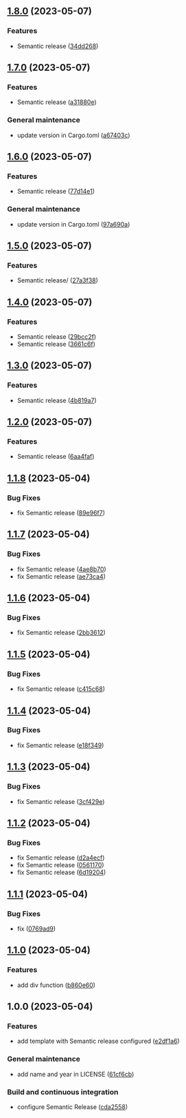 ## [1.8.0](https://github.com/FilippoVissani/cargo-semantic-release-template/compare/1.7.0...1.8.0) (2023-05-07)


### Features

* Semantic release ([34dd268](https://github.com/FilippoVissani/cargo-semantic-release-template/commit/34dd2686b35ee1dab2396e6ea10ecc3d17b2db25))

## [1.7.0](https://github.com/FilippoVissani/cargo-semantic-release-template/compare/1.6.0...1.7.0) (2023-05-07)


### Features

* Semantic release ([a31880e](https://github.com/FilippoVissani/cargo-semantic-release-template/commit/a31880ed24d39a1c331ca0ea9fbf20e42c787b77))


### General maintenance

* update version in Cargo.toml ([a67403c](https://github.com/FilippoVissani/cargo-semantic-release-template/commit/a67403c48912ad70f8acd43ad8127b230a2e78a2))

## [1.6.0](https://github.com/FilippoVissani/cargo-semantic-release-template/compare/1.5.0...1.6.0) (2023-05-07)


### Features

* Semantic release ([77d14e1](https://github.com/FilippoVissani/cargo-semantic-release-template/commit/77d14e1e73352be823390475421d136b60f406e7))


### General maintenance

* update version in Cargo.toml ([97a690a](https://github.com/FilippoVissani/cargo-semantic-release-template/commit/97a690a56a4d5877a1f4eaaa85d44936b122894a))

## [1.5.0](https://github.com/FilippoVissani/cargo-semantic-release-template/compare/1.4.0...1.5.0) (2023-05-07)


### Features

* Semantic release/ ([27a3f38](https://github.com/FilippoVissani/cargo-semantic-release-template/commit/27a3f3835dc0e93398c6787c26c16b5ae5b66bb9))

## [1.4.0](https://github.com/FilippoVissani/cargo-semantic-release-template/compare/1.3.0...1.4.0) (2023-05-07)


### Features

* Semantic release ([29bcc2f](https://github.com/FilippoVissani/cargo-semantic-release-template/commit/29bcc2f64be1d45ca098dd27313d7ef690a7a6e5))
* Semantic release ([3661c6f](https://github.com/FilippoVissani/cargo-semantic-release-template/commit/3661c6fb7c4fa1a952948dc2ca4b907cae0f5137))

## [1.3.0](https://github.com/FilippoVissani/cargo-semantic-release-template/compare/1.2.0...1.3.0) (2023-05-07)


### Features

* Semantic release ([4b819a7](https://github.com/FilippoVissani/cargo-semantic-release-template/commit/4b819a7d41a36ff141043a4397a6983dc9258216))

## [1.2.0](https://github.com/FilippoVissani/cargo-semantic-release-template/compare/1.1.8...1.2.0) (2023-05-07)


### Features

* Semantic release ([6aa4faf](https://github.com/FilippoVissani/cargo-semantic-release-template/commit/6aa4faf1e51350e13e87799cb20ee45a42ff143d))

## [1.1.8](https://github.com/FilippoVissani/cargo-semantic-release-template/compare/1.1.7...1.1.8) (2023-05-04)


### Bug Fixes

* fix Semantic release ([89e96f7](https://github.com/FilippoVissani/cargo-semantic-release-template/commit/89e96f786d5e31fb9707baa111c8fb349ef52241))

## [1.1.7](https://github.com/FilippoVissani/cargo-semantic-release-template/compare/1.1.6...1.1.7) (2023-05-04)


### Bug Fixes

* fix Semantic release ([4ae8b70](https://github.com/FilippoVissani/cargo-semantic-release-template/commit/4ae8b705dbc4e7f78fc84b291ae48225e891a9af))
* fix Semantic release ([ae73ca4](https://github.com/FilippoVissani/cargo-semantic-release-template/commit/ae73ca4ff0fd25a427dab6592545196c1a8daf86))

## [1.1.6](https://github.com/FilippoVissani/cargo-semantic-release-template/compare/1.1.5...1.1.6) (2023-05-04)


### Bug Fixes

* fix Semantic release ([2bb3612](https://github.com/FilippoVissani/cargo-semantic-release-template/commit/2bb36128de7abcb1a0404ddebc1f9e0572bfe9f3))

## [1.1.5](https://github.com/FilippoVissani/cargo-semantic-release-template/compare/1.1.4...1.1.5) (2023-05-04)


### Bug Fixes

* fix Semantic release ([c415c68](https://github.com/FilippoVissani/cargo-semantic-release-template/commit/c415c68fb71afc588d2af0b3182d12ba407c0187))

## [1.1.4](https://github.com/FilippoVissani/cargo-semantic-release-template/compare/1.1.3...1.1.4) (2023-05-04)


### Bug Fixes

* fix Semantic release ([e18f349](https://github.com/FilippoVissani/cargo-semantic-release-template/commit/e18f34948fc35232e76d96feb8557db2ed551cb2))

## [1.1.3](https://github.com/FilippoVissani/cargo-semantic-release-template/compare/1.1.2...1.1.3) (2023-05-04)


### Bug Fixes

* fix Semantic release ([3cf429e](https://github.com/FilippoVissani/cargo-semantic-release-template/commit/3cf429e150ed74345f660c76a13325f58b7471a3))

## [1.1.2](https://github.com/FilippoVissani/cargo-semantic-release-template/compare/1.1.1...1.1.2) (2023-05-04)


### Bug Fixes

* fix Semantic release ([d2a4ecf](https://github.com/FilippoVissani/cargo-semantic-release-template/commit/d2a4ecfa9bf2e0cbd4746696c28985d837499133))
* fix Semantic release ([0561170](https://github.com/FilippoVissani/cargo-semantic-release-template/commit/0561170ffe35082638c83850f253ecb638501693))
* fix Semantic release ([6d19204](https://github.com/FilippoVissani/cargo-semantic-release-template/commit/6d192044e9f1882ad80defc80693d71c585605ef))

## [1.1.1](https://github.com/FilippoVissani/cargo-semantic-release-template/compare/1.1.0...1.1.1) (2023-05-04)


### Bug Fixes

* fix ([0769ad9](https://github.com/FilippoVissani/cargo-semantic-release-template/commit/0769ad92183128acd09cad769fda70930bd01d19))

## [1.1.0](https://github.com/FilippoVissani/cargo-semantic-release-template/compare/1.0.0...1.1.0) (2023-05-04)


### Features

* add div function ([b860e60](https://github.com/FilippoVissani/cargo-semantic-release-template/commit/b860e600ea1a43b0bb47e81b8f9a2ef223338e56))

## 1.0.0 (2023-05-04)


### Features

* add template with Semantic release configured ([e2df1a6](https://github.com/FilippoVissani/cargo-semantic-release-template/commit/e2df1a61db88a78082510bf62892284df16f9f29))


### General maintenance

* add name and year in LICENSE ([61cf6cb](https://github.com/FilippoVissani/cargo-semantic-release-template/commit/61cf6cba24082862a050ecaf644a6a390dec67e9))


### Build and continuous integration

* configure Semantic Release ([cda2558](https://github.com/FilippoVissani/cargo-semantic-release-template/commit/cda2558c257920f7b01b119316fb3de4887df5f9))

